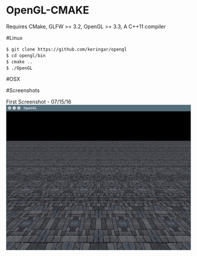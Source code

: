 # OpenGL-CMAKE

Requires CMake, GLFW >= 3.2, OpenGL >= 3.3, A C++11 compiler

#Linux
```bash
$ git clone https://github.com/keringar/opengl
$ cd opengl/bin
$ cmake ..
$ ./OpenGL
```

#OSX


#Screenshots

First Screenshot - 07/15/16
![Alt text](screenshots/First.png?raw=true "First screenshot")
